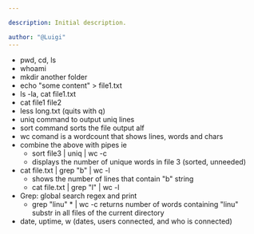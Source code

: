 ```yaml
---

description: Initial description.

author: "@Luigi"
---
```


- pwd, cd, ls
- whoami
- mkdir another folder
- echo "some content" > file1.txt
- ls -la, cat file1.txt
- cat file1 file2
- less long.txt (quits with q)
- uniq command to output uniq lines
- sort command sorts the file output alf
- wc comand is a wordcount that shows lines, words and chars
- combine the above with pipes ie
	- sort file3 | uniq | wc -c
	- displays the number of unique words in file 3 (sorted, unneeded)
- cat file.txt | grep "b" | wc -l
	- shows the number of lines that contain "b" string
	- cat file.txt | grep "l" | wc -l
- Grep: global search regex and print
	- grep "linu" * | wc -c
	  returns number of words containing "linu" substr in all files of the current directory
- date, uptime, w (dates, users connected, and who is connected)